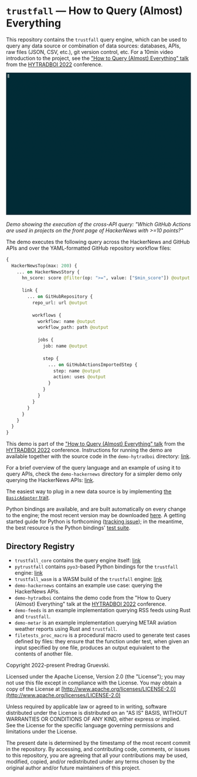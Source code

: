 # `trustfall` — How to Query (Almost) Everything

This repository contains the `trustfall` query engine, which can be used to query any data source
or combination of data sources: databases, APIs, raw files (JSON, CSV, etc.), git version control,
etc. For a 10min video introduction to the project, see
the ["How to Query (Almost) Everything" talk](https://www.hytradboi.com/2022/how-to-query-almost-everything)
from the [HYTRADBOI 2022](https://www.hytradboi.com/) conference.

![Terminal recording of running `cargo run --release -- query example_queries/actions_in_repos_with_min_10_hn_pts.ron` in the `demo-hytradboi` demo project. The system returns the first 20 results of the query in 6.36 seconds."](https://github.com/obi1kenobi/trustfall/raw/main/demo-hytradboi/query-demo.gif)

*Demo showing the execution of the cross-API query: "Which GitHub Actions are used in projects on the front page of HackerNews with >=10 points?"*

The demo executes the following query across the HackerNews and GitHub APIs and over the YAML-formatted GitHub repository workflow files:
```graphql
{
  HackerNewsTop(max: 200) {
    ... on HackerNewsStory {
      hn_score: score @filter(op: ">=", value: ["$min_score"]) @output

      link {
        ... on GitHubRepository {
          repo_url: url @output

          workflows {
            workflow: name @output
            workflow_path: path @output

            jobs {
              job: name @output

              step {
                ... on GitHubActionsImportedStep {
                  step: name @output
                  action: uses @output
                }
              }
            }
          }
        }
      }
    }
  }
}
```

This demo is part of the ["How to Query (Almost) Everything" talk](https://www.hytradboi.com/2022/how-to-query-almost-everything)
from the [HYTRADBOI 2022](https://www.hytradboi.com/) conference.
Instructions for running the demo are available together with the source code
in the `demo-hytradboi` directory:
[link](https://github.com/obi1kenobi/trustfall/tree/main/demo-hytradboi).

For a brief overview of the query language and an example of using it to query APIs, check the
`demo-hackernews` directory for a simpler demo only querying the HackerNews APIs: [link](https://github.com/obi1kenobi/trustfall/tree/main/demo-hackernews).

The easiest way to plug in a new data source is by implementing
[the `BasicAdapter` trait](https://docs.rs/trustfall_core/latest/trustfall_core/interpreter/basic_adapter/trait.BasicAdapter.html).

Python bindings are available, and are built automatically on every change to the engine;
the most recent version may be downloaded [here](https://github.com/obi1kenobi/trustfall/releases). A getting started guide for Python is
forthcoming ([tracking issue](https://github.com/obi1kenobi/trustfall/issues/16)); in the meantime,
the best resource is the Python bindings'
[test suite](https://github.com/obi1kenobi/trustfall/blob/main/pytrustfall/pytrustfall/tests/test_execution.py).

## Directory Registry

- `trustfall_core` contains the query engine itself: [link](https://github.com/obi1kenobi/trustfall/tree/main/trustfall_core)
- `pytrustfall` contains `pyo3`-based Python bindings for the `trustfall` engine: [link](https://github.com/obi1kenobi/trustfall/tree/main/pytrustfall)
- `trustfall_wasm` is a WASM build of the `trustfall` engine: [link](https://github.com/obi1kenobi/trustfall/tree/main/trustfall_wasm)
- `demo-hackernews` contains an example use case: querying the HackerNews APIs.
- `demo-hytradboi` contains the demo code from the "How to Query (Almost) Everything" talk
  at the [HYTRADBOI 2022](https://www.hytradboi.com/) conference.
- `demo-feeds` is an example implementation querying RSS feeds using Rust and `trustfall`.
- `demo-metar` is an example implementation querying METAR aviation weather reports using Rust
  and `trustfall`.
- `filetests_proc_macro` is a procedural macro used to generate test cases defined by files:
  they ensure that the function under test, when given an input specified by one file,
  produces an output equivalent to the contents of another file.

Copyright 2022-present Predrag Gruevski.

Licensed under the Apache License, Version 2.0 (the "License");
you may not use this file except in compliance with the License.
You may obtain a copy of the License at
[http://www.apache.org/licenses/LICENSE-2.0](http://www.apache.org/licenses/LICENSE-2.0)

Unless required by applicable law or agreed to in writing, software
distributed under the License is distributed on an "AS IS" BASIS,
WITHOUT WARRANTIES OR CONDITIONS OF ANY KIND, either express or implied.
See the License for the specific language governing permissions and
limitations under the License.

The present date is determined by the timestamp of the most recent commit in the repository.
By accessing, and contributing code, comments, or issues to this repository,
you are agreeing that all your contributions may be used, modified, copied, and/or redistributed
under any terms chosen by the original author and/or future maintainers of this project.

